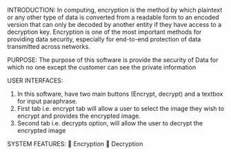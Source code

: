 INTRODUCTION:
In computing, encryption is the method by which
plaintext or any other type of data is converted from
a readable form to an encoded version that can only
be decoded by another entity if they have access to a
decryption key. Encryption is one of the most
important methods for providing data security,
especially for end-to-end protection of data
transmitted across networks.

PURPOSE:
The purpose of this software is provide the security
of Data for which no one except the customer can
see the private information

USER INTERFACES:

1. In this software, have two main buttons (Encrypt,
decrypt) and a textbox for input paraphrase.
2. First tab i.e. encrypt tab will allow a user to select
the image they wish to encrypt and provides the
encrypted image. 
3. Second tab i.e. decrypts option, will allow the
user to decrypt the encrypted image

SYSTEM FEATURES:
 Encryption
 Decryption